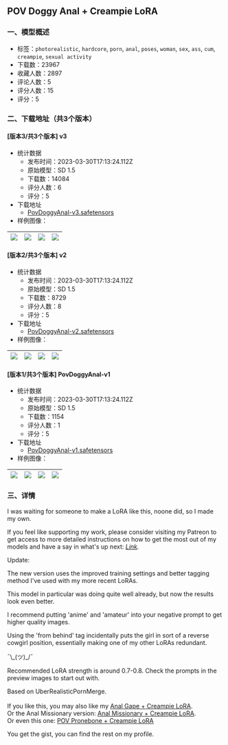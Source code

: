 ## POV Doggy Anal + Creampie LoRA
### 一、模型概述

- 标签：`photorealistic`, `hardcore`, `porn`, `anal`, `poses`, `woman`, `sex`, `ass`, `cum`, `creampie`, `sexual activity`
- 下载数：23967
- 收藏人数：2897
- 评论人数：5
- 评分人数：15
- 评分：5

### 二、下载地址（共3个版本）

#### [版本3/共3个版本] v3

- 统计数据
  - 发布时间：2023-03-30T17:13:24.112Z
  - 原始模型：SD 1.5
  - 下载数：14084
  - 评分人数：6
  - 评分：5
- 下载地址
  - [PovDoggyAnal-v3.safetensors](https://civitai.com/api/download/models/30340)
- 样例图像：

| <img src="https://image.civitai.com/xG1nkqKTMzGDvpLrqFT7WA/8e66565c-db82-4add-e235-51d0fef24b00/width=450/344484.jpeg" /> | <img src="https://image.civitai.com/xG1nkqKTMzGDvpLrqFT7WA/88260c1b-bf0c-443d-2f0a-5328d591f800/width=450/344483.jpeg" /> | <img src="https://image.civitai.com/xG1nkqKTMzGDvpLrqFT7WA/f348e20e-61ba-410f-52d6-f5ce345eec00/width=450/344482.jpeg" /> | <img src="https://image.civitai.com/xG1nkqKTMzGDvpLrqFT7WA/0ff1ecad-fb95-4f26-24a9-326301544800/width=450/344481.jpeg" /> |
| ---- | ---- | ---- | ---- |

#### [版本2/共3个版本] v2

- 统计数据
  - 发布时间：2023-03-30T17:13:24.112Z
  - 原始模型：SD 1.5
  - 下载数：8729
  - 评分人数：8
  - 评分：5
- 下载地址
  - [PovDoggyAnal-v2.safetensors](https://civitai.com/api/download/models/14460)
- 样例图像：

| <img src="https://image.civitai.com/xG1nkqKTMzGDvpLrqFT7WA/688f3762-d61e-42e8-b721-190e8a124c00/width=450/141211.jpeg" /> | <img src="https://image.civitai.com/xG1nkqKTMzGDvpLrqFT7WA/fda13fd1-c8b3-4132-5d9f-d9f95c4a8500/width=450/141210.jpeg" /> | <img src="https://image.civitai.com/xG1nkqKTMzGDvpLrqFT7WA/e0158d98-e28c-4f5d-e8fa-283cf2c3aa00/width=450/141209.jpeg" /> | <img src="https://image.civitai.com/xG1nkqKTMzGDvpLrqFT7WA/a260cdd3-8629-49b4-e48c-2ed6a7224900/width=450/141208.jpeg" /> |
| ---- | ---- | ---- | ---- |

#### [版本1/共3个版本] PovDoggyAnal-v1

- 统计数据
  - 发布时间：2023-03-30T17:13:24.112Z
  - 原始模型：SD 1.5
  - 下载数：1154
  - 评分人数：1
  - 评分：5
- 下载地址
  - [PovDoggyAnal-v1.safetensors](https://civitai.com/api/download/models/13687)
- 样例图像：

| <img src="https://image.civitai.com/xG1nkqKTMzGDvpLrqFT7WA/bdc15798-377b-413c-f565-19c957eb5400/width=450/132729.jpeg" /> | <img src="https://image.civitai.com/xG1nkqKTMzGDvpLrqFT7WA/046ffbc6-277e-450b-5465-61896204d600/width=450/132694.jpeg" /> | <img src="https://image.civitai.com/xG1nkqKTMzGDvpLrqFT7WA/2a59721b-3d8a-4bfd-b74c-45c8cd4b2700/width=450/132693.jpeg" /> | <img src="https://image.civitai.com/xG1nkqKTMzGDvpLrqFT7WA/60b92437-ab48-4f51-b53e-023748943f00/width=450/132692.jpeg" /> |
| ---- | ---- | ---- | ---- |


### 三、详情
<p>I was waiting for someone to make a LoRA like this, noone did, so I made my own.<br /></p><p>If you feel like supporting my work, please consider visiting my Patreon to get access to more detailed instructions on how to get the most out of my models and have a say in what's up next: <a target="_blank" rel="ugc" href="https://www.patreon.com/KinkAI/about"><em>Link</em></a><em>.</em></p><p></p><p>Update:</p><p>The new version uses the improved training settings and better tagging method I've used with my more recent LoRAs.</p><p>This model in particular was doing quite well already, but now the results look even better.</p><p>I recommend putting 'anime' and 'amateur' into your negative prompt to get higher quality images.</p><p></p><p>Using the 'from behind' tag incidentally puts the girl in sort of a reverse cowgirl position, essentially making one of my other LoRAs redundant.</p><p>¯\_(ツ)_/¯</p><p></p><p>Recommended LoRA strength is around 0.7-0.8. Check the prompts in the preview images to start out with.<br /></p><p>Based on UberRealisticPornMerge.<br /><br />If you like this, you may also like my <a target="_blank" rel="ugc" href="https://civitai.com/models/13502/anal-gape-creampie-lora">Anal Gape + Creampie LoRA</a>.<br />Or the Anal Missionary version: <a target="_blank" rel="ugc" href="https://civitai.com/models/14674/pov-missionary-anal-creampie-lora">Anal Missionary + Creampie LoRA</a>.<br />Or even this one: <a target="_blank" rel="ugc" href="https://civitai.com/models/17203/pov-pronebone-creampie-lora">POV Pronebone + Creampie LoRA</a></p><p>You get the gist, you can find the rest on my profile.</p>